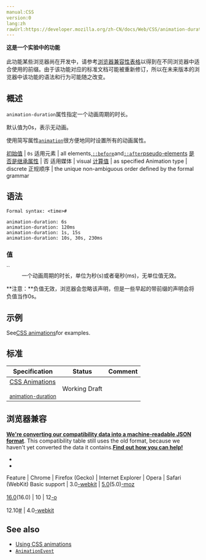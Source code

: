 ```yaml
---
manual:CSS
version:0
lang:zh
rawUrl:https://developer.mozilla.org/zh-CN/docs/Web/CSS/animation-duration
---
```






**这是一个实验中的功能**<br></br>此功能某些浏览器尚在开发中，请参考[浏览器兼容性表格](%28493 "")以得到在不同浏览器中适合使用的前缀。由于该功能对应的标准文档可能被重新修订，所以在未来版本的浏览器中该功能的语法和行为可能随之改变。




## 概述<a name="概述"></a>


`animation-duration`属性指定一个动画周期的时长。



默认值为0s，表示无动画。



使用简写属性[`animation`](%3572 "CSS animation属性是如下属性的一个简写属性形式: animation-name, animation-duration, animation-timing-function, animation-delay, animation-iteration-count, animation-direction 和 animation-fill-mode.")很方便地同时设置所有的动画属性。


[初始值](%28302 "") | `0s` 
适用元素 | all elements,[`::before`](%26455 "常通过 content 属性来为一个元素添加修饰性的内容。")and[`::after`](%26456 "CSS伪元素::after用来创建一个伪元素，做为已选中元素的最后一个子元素。通常会配合content属性来为该元素添加装饰内容。这个虚拟元素默认是行内元素。")[pseudo-elements](%3563 "") 
[是否是继承属性](%28299 "") | 否 
适用媒体 | visual 
[计算值](%28304 "") | as specified 
Animation type | discrete 
正规顺序 | the unique non-ambiguous order defined by the formal grammar 


## 语法<a name="语法"></a>

```
Formal syntax: <time>#

```

```
animation-duration: 6s
animation-duration: 120ms
animation-duration: 1s, 15s
animation-duration: 10s, 30s, 230ms
```

### 值<a name="值"></a>
<dl><dt id=''>`<time>`</dt><dd>一个动画周期的时长，单位为秒(s)或者毫秒(ms)，无单位值无效。</dd></dl>**注意：**负值无效，浏览器会忽略该声明，但是一些早起的带前缀的声明会将负值当作0s。

## 示例<a name="示例"></a>


See[CSS animations](%28494 "en/CSS/CSS_animations")for examples.


## 标准<a name="Specifications"></a>

Specification | Status | Comment 
 ---  |  ---  |  ---  | 
[CSS Animations<br></br><small>animation-duration</small>](%28495 "") | Working Draft |  


## 浏览器兼容<a name="Browser_Compatibility"></a>


**[We&#39;re converting our compatibility data into a machine-readable JSON format](%3344 "")**. This compatibility table still uses the old format, because we haven&#39;t yet converted the data it contains.**[Find out how you can help!](%3392 "")**


* 
* 

Feature | Chrome | Firefox (Gecko) | Internet Explorer | Opera | Safari (WebKit) 
Basic support | 3.0[-webkit](%3568 "The name of this feature is prefixed with '-webkit' as this browser considers it experimental") | [5.0](%4488 "Released on 2011-06-21.")(5.0)[-moz](%3568 "The name of this feature is prefixed with '-moz' as this browser considers it experimental")<br></br>[16.0](%4098 "Released on 2012-10-09.")(16.0) | 10 | 12[-o](%3568 "The name of this feature is prefixed with '-o' as this browser considers it experimental")<br></br>12.10[#](%4491 "http://my.opera.com/ODIN/blog/2012/08/03/a-hot-opera-12-50-summer-time-snapshot") | 4.0[-webkit](%3568 "The name of this feature is prefixed with '-webkit' as this browser considers it experimental") 




## See also<a name="See_also"></a>

* [Using CSS animations](%28470 "Tutorial about CSS animations")
* [`AnimationEvent`](%2537 "AnimationEvent 接口表示提供与动画相关的信息的事件。")



